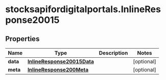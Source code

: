 # stocksapifordigitalportals.InlineResponse20015

## Properties

Name | Type | Description | Notes
------------ | ------------- | ------------- | -------------
**data** | [**InlineResponse20015Data**](InlineResponse20015Data.md) |  | [optional] 
**meta** | [**InlineResponse200Meta**](InlineResponse200Meta.md) |  | [optional] 


